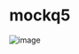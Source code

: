 # mockq5

![image](https://github.com/NavdeepSingh16-98/mockq5/assets/62333087/27e6f00d-ed39-43b6-a602-cafa3158fab0)

